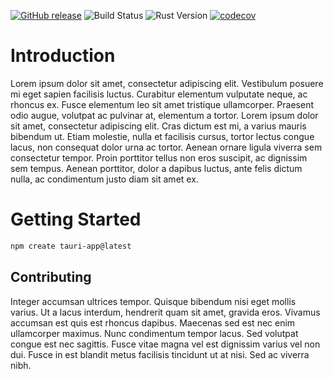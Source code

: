 [![GitHub release](https://img.shields.io/github/v/release/averageeucplayer/rust-project-test.svg)](https://github.com/averageeucplayer/rust-project-test/releases)
![Build Status](https://github.com/averageeucplayer/rust-project-test/actions/workflows/ci.yml/badge.svg)
![Rust Version](https://img.shields.io/badge/rustc-1.82%2B-orange.svg)
[![codecov](https://codecov.io/gh/averageeucplayer/rust-project-test/branch/master/graph/badge.svg?token=4C1ZS2QX5E)](https://codecov.io/gh/averageeucplayer/rust-project-test)

# Introduction

Lorem ipsum dolor sit amet, consectetur adipiscing elit. Vestibulum posuere mi eget sapien facilisis luctus. Curabitur elementum vulputate neque, ac rhoncus ex. Fusce elementum leo sit amet tristique ullamcorper. Praesent odio augue, volutpat ac pulvinar at, elementum a tortor. Lorem ipsum dolor sit amet, consectetur adipiscing elit. Cras dictum est mi, a varius mauris bibendum ut. Etiam molestie, nulla et facilisis cursus, tortor lectus congue lacus, non consequat dolor urna ac tortor. Aenean ornare ligula viverra sem consectetur tempor. Proin porttitor tellus non eros suscipit, ac dignissim sem tempus. Aenean porttitor, dolor a dapibus luctus, ante felis dictum nulla, ac condimentum justo diam sit amet ex.

# Getting Started

```sh
npm create tauri-app@latest
```

## Contributing

Integer accumsan ultrices tempor. Quisque bibendum nisi eget mollis varius. Ut a lacus interdum, hendrerit quam sit amet, gravida eros. Vivamus accumsan est quis est rhoncus dapibus. Maecenas sed est nec enim ullamcorper maximus. Nunc condimentum tempor lacus. Sed volutpat congue est nec sagittis. Fusce vitae magna vel est dignissim varius vel non dui. Fusce in est blandit metus facilisis tincidunt ut at nisi. Sed ac viverra nibh.